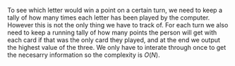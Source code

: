 To see which letter would win a point on a certain turn, we need to keep a tally of how many times each letter has been played by the computer. However this is not the only thing we have to track of. For each turn we also need to keep a running tally of how many points the person will get with each card if that was the only card they played, and at the end we output the highest value of the three. We only have to interate through once to get the necesarry information so the complexity is $O(N)$.
